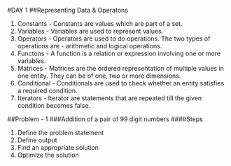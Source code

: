#DAY 1
##Representing Data & Operatons
1. Constants - Constants are values which are part of a set.
2. Variables - Variables are used to represent values.
3. Operators - Operators are used to do operations. The two types of operations are  - arithmetic and logical operations.
4. Functons - A function is a relation or expression involving one or more variables.
5. Matrices - Matrices are the ordered representation of multiple values in one entity. They can be of one, two or more dimensions.
6. Conditional - Conditionals are used to check whether an entity satisfies a required condition.
7. Iterators - Iterator are statements that are repeated till the given condition becomes false.

##Problem - 1
###Addition of a pair of 99 digit numbers
####Steps
1. Define the problem statement
2. Define output
3. Find an appropriate solution
4. Optimize the solution